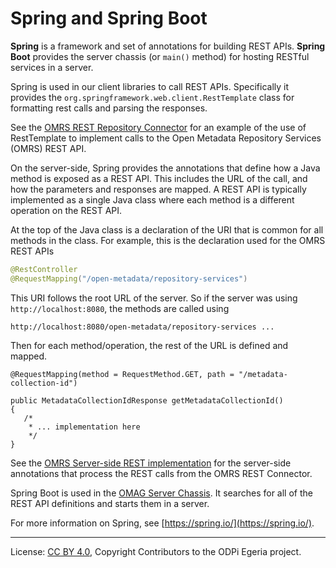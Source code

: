 <!-- SPDX-License-Identifier: CC-BY-4.0 -->
<!-- Copyright Contributors to the ODPi Egeria project. -->

# Spring and Spring Boot

**Spring** is a framework and set of annotations for building REST APIs.  **Spring Boot** provides the server chassis
(or `main()` method) for hosting RESTful services in a server.

Spring is used in our client libraries to call REST APIs.  Specifically it provides the
`org.springframework.web.client.RestTemplate` class for formatting rest calls and parsing the responses.

See the [OMRS REST Repository Connector](../open-metadata-implementation/adapters/open-connectors/repository-services-connectors/open-metadata-collection-store-connectors/omrs-rest-repository-connector/README.md)
for an example of the use of RestTemplate to implement calls to the Open Metadata Repository Services (OMRS)
REST API.

On the server-side, Spring provides the annotations that define how a Java method is exposed as a REST API.
This includes the URL of the call, and how the parameters and responses are mapped.
A REST API is typically implemented as a single Java class where each method is a different operation on the
REST API.

At the top of the Java class is a declaration of the URI that is common for all methods in the class.
For example, this is the declaration used for the OMRS REST APIs

```java
@RestController
@RequestMapping("/open-metadata/repository-services")
```

This URI follows the root URL of the server.  So if the server was using `http://localhost:8080`, the methods are called
using

```
http://localhost:8080/open-metadata/repository-services ...
```

Then for each method/operation, the rest of the URL is defined and mapped.

```
@RequestMapping(method = RequestMethod.GET, path = "/metadata-collection-id")

public MetadataCollectionIdResponse getMetadataCollectionId()
{
   /*
    * ... implementation here
    */
}
```

See the [OMRS Server-side REST implementation](../open-metadata-implementation/repository-services/repository-services-spring/README.md)
for the server-side annotations that process the REST calls from the OMRS REST Connector.

Spring Boot is used in the 
[OMAG Server Chassis](../open-metadata-implementation/governance-servers/server-chassis/server-chassis-spring/README.md).
It searches for all of the REST API definitions and starts them in a server.

For more information on Spring, see [https://spring.io/](https://spring.io/).


----
License: [CC BY 4.0](https://creativecommons.org/licenses/by/4.0/),
Copyright Contributors to the ODPi Egeria project.